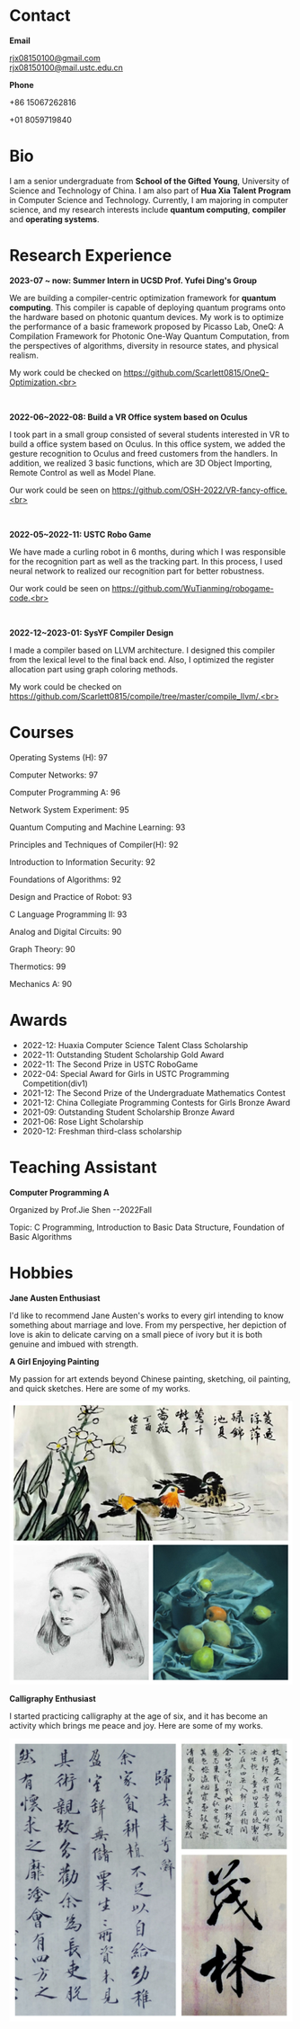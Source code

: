 # Contact
**Email**

rjx08150100@gmail.com<br>
rjx08150100@mail.ustc.edu.cn<br>

**Phone**

+86 15067262816<br>

+01 8059719840

# Bio

I am a senior undergraduate from **School of the Gifted Young**, University of Science and Technology of China. I am also part of **Hua Xia Talent Program** in Computer Science and Technology. Currently, I am majoring in computer science, and my research interests include **quantum computing**, **compiler** and **operating systems**.

# Research Experience

**2023-07 ~ now: Summer Intern in UCSD Prof. Yufei Ding's Group**<br>

We are building a compiler-centric optimization framework for **quantum computing**. This compiler is capable of  deploying quantum programs onto the hardware based on photonic quantum devices. My work is to optimize the performance of a basic framework proposed by Picasso Lab, OneQ: A Compilation Framework for Photonic One-Way Quantum Computation, from the perspectives of algorithms, diversity in resource states, and physical realism.<br>

My work could be checked on https://github.com/Scarlett0815/OneQ-Optimization.<br>

<br>

**2022-06~2022-08: Build a VR Office system based on Oculus**<br>

I took part in a small group consisted of several students interested in VR to build a office system based on Oculus. In this office system, we added the gesture recognition to Oculus and freed customers from the handlers. In addition, we realized 3 basic functions, which are 3D Object Importing, Remote Control as well as Model Plane.<br>

Our work could be seen on https://github.com/OSH-2022/VR-fancy-office.<br>

<br>

**2022-05~2022-11: USTC Robo Game**<br>

We have made a curling robot in 6 months, during which I was responsible for the recognition part as well as the tracking part. In this process, I used neural network to realized our recognition part for better robustness.<br>

Our work could be seen on https://github.com/WuTianming/robogame-code.<br>

<br>

**2022-12~2023-01: SysYF Compiler Design**<br>

I made a compiler based on LLVM architecture. I designed this compiler from the lexical level to the
final back end.  Also, I  optimized the register allocation part using graph coloring methods.<br>

My work could be checked on https://github.com/Scarlett0815/compile/tree/master/compile_llvm/.<br>

# Courses

Operating Systems (H): 97<br>

Computer Networks: 97<br>

Computer Programming A: 96<br>

Network System Experiment: 95<br>

Quantum Computing and Machine Learning: 93<br>

Principles and Techniques of Compiler(H): 92<br>

Introduction to Information Security: 92<br>

Foundations of Algorithms: 92<br>

Design and Practice of Robot: 93<br>

C Language Programming II: 93<br>

Analog and Digital Circuits: 90<br>

Graph Theory: 90<br>

Thermotics: 99<br>

Mechanics A: 90<br>

# Awards

* 2022-12: Huaxia Computer Science Talent Class Scholarship 
* 2022-11: Outstanding Student Scholarship Gold Award
* 2022-11: The Second Prize in USTC RoboGame
* 2022-04: Special Award for Girls in USTC Programming Competition(div1)
* 2021-12: The Second Prize of the Undergraduate Mathematics Contest
* 2021-12: China Collegiate Programming Contests for Girls Bronze Award
* 2021-09: Outstanding Student Scholarship Bronze Award
* 2021-06: Rose Light Scholarship
* 2020-12: Freshman third-class scholarship

# Teaching Assistant

**Computer Programming A**

Organized by Prof.Jie Shen    --2022Fall

Topic: C Programming, Introduction to Basic Data Structure, Foundation of Basic Algorithms

# Hobbies

**Jane Austen Enthusiast**

I'd like to recommend Jane Austen's works to every girl intending to know something about marriage and love.  From my perspective, her depiction of love is akin to delicate carving on a small piece of ivory but it is both genuine and imbued with strength.

**A Girl Enjoying Painting**

My passion for art extends beyond Chinese painting, sketching, oil painting, and quick sketches. Here are some of my works.

![image-20230907170321147](pictures/1.png)

**Calligraphy Enthusiast**

I started practicing calligraphy at the age of six, and it has become an activity which brings me peace and joy. Here are some of my works.

![image-20230907170321147](pictures/2.jpg)
